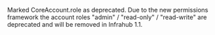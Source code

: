 Marked CoreAccount.role as deprecated. Due to the new permissions framework the account roles "admin" / "read-only" / "read-write" are deprecated and will be removed in Infrahub 1.1.
